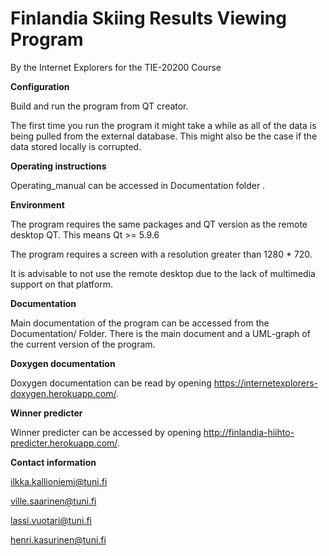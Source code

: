 Finlandia Skiing Results Viewing Program
========================================
By the Internet Explorers for the TIE-20200 Course


**Configuration**

Build and run the program from QT creator.

The first time you run the program it might take a while as all of the data is being pulled from the external database. This might also be the case if the data stored locally is corrupted.


**Operating instructions**

Operating_manual can be accessed in Documentation folder .


**Environment**

The program requires the same packages and QT version as the remote desktop QT. This means Qt >= 5.9.6

The program requires a screen with a resolution greater than 1280 * 720. 

It is advisable to not use the remote desktop due to the lack of multimedia support on that platform.


**Documentation**

Main documentation of the program can be accessed from the Documentation/ Folder. There is the main document and a UML-graph of the current version of the program.


**Doxygen documentation**

Doxygen documentation can be read by opening https://internetexplorers-doxygen.herokuapp.com/.


**Winner predicter**

Winner predicter can be accessed by opening http://finlandia-hiihto-predicter.herokuapp.com/.

**Contact information**

ilkka.kallioniemi@tuni.fi

ville.saarinen@tuni.fi

lassi.vuotari@tuni.fi

henri.kasurinen@tuni.fi

